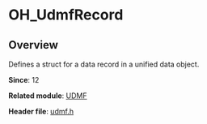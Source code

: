 # OH_UdmfRecord

## Overview

Defines a struct for a data record in a unified data object.

**Since**: 12

**Related module**: [UDMF](capi-udmf.md)

**Header file**: [udmf.h](capi-udmf-h.md)
